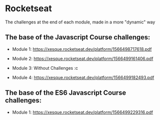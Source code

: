 # Rocketseat
  The challenges at the end of each module, made in a more "dynamic" way

## The base of the Javascript Course challenges:

  - Module 1: https://xesque.rocketseat.dev/platform/1566498717618.pdf

  - Module 2: https://xesque.rocketseat.dev/platform/1566499161406.pdf
  
  - Module 3: Without Challenges :c
  
  - Module 4: https://xesque.rocketseat.dev/platform/1566499182493.pdf
  
## The base of the ES6 Javascript Course challenges:

  - Module 1: https://xesque.rocketseat.dev/platform/1566499229316.pdf
